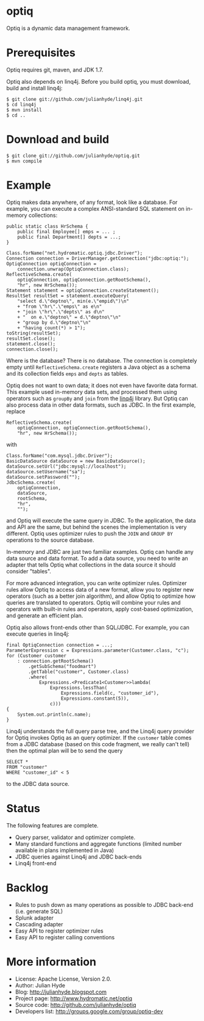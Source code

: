 optiq
=====

Optiq is a dynamic data management framework.

Prerequisites
=============

Optiq requires git, maven, and JDK 1.7.

Optiq also depends on linq4j. Before you build optiq, you must download, build and install linq4j:

    $ git clone git://github.com/julianhyde/linq4j.git
    $ cd linq4j
    $ mvn install
    $ cd ..

Download and build
==================

    $ git clone git://github.com/julianhyde/optiq.git
    $ mvn compile

Example
=======

Optiq makes data anywhere, of any format, look like a database. For
example, you can execute a complex ANSI-standard SQL statement on
in-memory collections:

    public static class HrSchema {
        public final Employee[] emps = ... ;
        public final Department[] depts = ...;
    }

    Class.forName("net.hydromatic.optiq.jdbc.Driver");
    Connection connection = DriverManager.getConnection("jdbc:optiq:");
    OptiqConnection optiqConnection =
        connection.unwrap(OptiqConnection.class);
    ReflectiveSchema.create(
        optiqConnection, optiqConnection.getRootSchema(),
        "hr", new HrSchema());
    Statement statement = optiqConnection.createStatement();
    ResultSet resultSet = statement.executeQuery(
        "select d.\"deptno\", min(e.\"empid\")\n"
        + "from \"hr\".\"emps\" as e\n"
        + "join \"hr\".\"depts\" as d\n"
        + "  on e.\"deptno\" = d.\"deptno\"\n"
        + "group by d.\"deptno\"\n"
        + "having count(*) > 1");
    toString(resultSet);
    resultSet.close();
    statement.close();
    connection.close();


Where is the database? There is no database. The connection is
completely empty until <code>ReflectiveSchema.create</code> registers
a Java object as a schema and its collection fields <code>emps</code>
and <code>depts</code> as tables.

Optiq does not want to own data; it does not even have favorite data
format. This example used in-memory data sets, and processed them
using operators such as <code>groupBy</code> and <code>join</code>
from the <a href="https://github.com/julianhyde/linq4j">linq4j</a>
library. But Optiq can also process data in other data formats, such
as JDBC. In the first example, replace

    ReflectiveSchema.create(
        optiqConnection, optiqConnection.getRootSchema(),
        "hr", new HrSchema());

with

    Class.forName("com.mysql.jdbc.Driver");
    BasicDataSource dataSource = new BasicDataSource();
    dataSource.setUrl("jdbc:mysql://localhost");
    dataSource.setUsername("sa");
    dataSource.setPassword("");
    JdbcSchema.create(
        optiqConnection,
        dataSource,
        rootSchema,
        "hr",
        "");

and Optiq will execute the same query in JDBC. To the application, the
data and API are the same, but behind the scenes the implementation is
very different. Optiq uses optimizer rules
to push the <code>JOIN</code> and <code>GROUP BY</code> operations to
the source database.

In-memory and JDBC are just two familiar examples. Optiq can handle
any data source and data format. To add a data source, you need to
write an adapter that tells Optiq
what collections in the data source it should consider "tables".

For more advanced integration, you can write optimizer
rules. Optimizer rules allow Optiq to access data of a new format,
allow you to register new operators (such as a better join algorithm),
and allow Optiq to optimize how queries are translated to
operators. Optiq will combine your rules and operators with built-in
rules and operators, apply cost-based optimization, and generate an
efficient plan.

Optiq also allows front-ends other than SQL/JDBC. For example, you can
execute queries in linq4j:

    final OptiqConnection connection = ...;
    ParameterExpression c = Expressions.parameter(Customer.class, "c");
    for (Customer customer
        : connection.getRootSchema()
            .getSubSchema("foodmart")
            .getTable("customer", Customer.class)
            .where(
                Expressions.<Predicate1<Customer>>lambda(
                    Expressions.lessThan(
                        Expressions.field(c, "customer_id"),
                        Expressions.constant(5)),
                    c)))
    {
        System.out.println(c.name);
    }

Linq4j understands the full query parse tree, and the Linq4j query
provider for Optiq invokes Optiq as an query optimizer. If the
<code>customer</code> table comes from a JDBC database (based on
this code fragment, we really can't tell) then the optimal plan
will be to send the query

    SELECT *
    FROM "customer"
    WHERE "customer_id" < 5

to the JDBC data source.

Status
======

The following features are complete.

* Query parser, validator and optimizer complete.
* Many standard functions and aggregate functions (limited number available in plans implemented in Java)
* JDBC queries against Linq4j and JDBC back-ends
* Linq4j front-end

Backlog
=======

* Rules to push down as many operations as possible to JDBC back-end (i.e. generate SQL)
* Splunk adapter
* Cascading adapter
* Easy API to register optimizer rules
* Easy API to register calling conventions

More information
================

* License: Apache License, Version 2.0.
* Author: Julian Hyde
* Blog: http://julianhyde.blogspot.com
* Project page: http://www.hydromatic.net/optiq
* Source code: http://github.com/julianhyde/optiq
* Developers list: http://groups.google.com/group/optiq-dev
